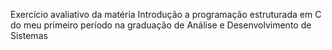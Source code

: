 Exercício avaliativo da matéria Introdução a programação estruturada em C do meu primeiro período na graduação de Análise e Desenvolvimento de Sistemas
